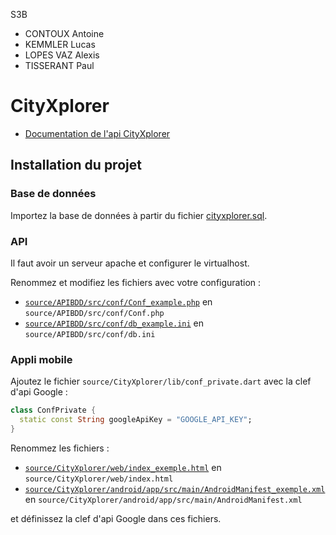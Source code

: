 S3B
* CONTOUX Antoine
* KEMMLER Lucas
* LOPES VAZ Alexis
* TISSERANT Paul

# CityXplorer
* [Documentation de l'api CityXplorer](https://documenter.getpostman.com/view/18314767/UVkgxyyz)
## Installation du projet
### Base de données
Importez la base de données à partir du fichier [cityxplorer.sql](source/APIBDD/SQL/cityxplorer.sql).

### API
Il faut avoir un serveur apache et configurer le virtualhost.

Renommez et modifiez les fichiers avec votre configuration :
* [`source/APIBDD/src/conf/Conf_example.php`](source/APIBDD/src/conf/Conf_example.php) en `source/APIBDD/src/conf/Conf.php`
* [`source/APIBDD/src/conf/db_example.ini`](source/APIBDD/src/conf/db_example.ini) en `source/APIBDD/src/conf/db.ini`

### Appli mobile
Ajoutez le fichier `source/CityXplorer/lib/conf_private.dart` avec la clef d'api Google :
```dart
class ConfPrivate {
  static const String googleApiKey = "GOOGLE_API_KEY";
}
```

Renommez les fichiers :
*  [`source/CityXplorer/web/index_exemple.html`](source/CityXplorer/web/index_exemple.html) en `source/CityXplorer/web/index.html`
*  [`source/CityXplorer/android/app/src/main/AndroidManifest_exemple.xml`](source/CityXplorer/android/app/src/main/AndroidManifest_exemple.xml) en `source/CityXplorer/android/app/src/main/AndroidManifest.xml`

et définissez la clef d'api Google dans ces fichiers.
